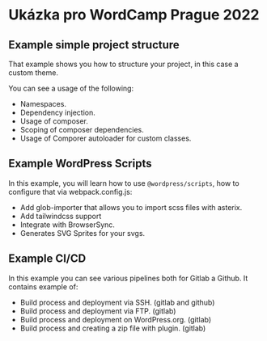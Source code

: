 # Ukázka pro WordCamp Prague 2022

## Example simple project structure

That example shows you how to structure your project, in this case a custom theme.

You can see a usage of the following:

* Namespaces.
* Dependency injection.
* Usage of composer.
* Scoping of composer dependencies.
* Usage of Comporer autoloader for custom classes.


## Example WordPress Scripts

In this example, you will learn how to use `@wordpress/scripts`, how to configure
that via webpack.config.js:

* Add glob-importer that allows you to import scss files with asterix.
* Add tailwindcss support
* Integrate with BrowserSync.
* Generates SVG Sprites for your svgs.

## Example CI/CD

In this example you can see various pipelines both for Gitlab a Github. It contains example of:

* Build process and deployment via SSH. (gitlab and github)
* Build process and deployment via FTP. (gitlab)
* Build process and deployment on WordPress.org. (gitlab)
* Build process and creating a zip file with plugin. (gitlab)
